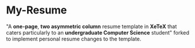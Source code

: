 My-Resume
=========================

"A **one-page**, **two asymmetric column** resume template in **XeTeX** that caters particularly to an **undergraduate Computer Science** student" forked to implement personal resume changes to the template.
